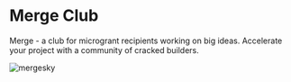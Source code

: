 # Merge Club
Merge - a club for microgrant recipients working on big ideas.
Accelerate your project with a community of cracked builders.



![mergesky](https://github.com/user-attachments/assets/2bd4b21d-789a-4359-b7f8-ccd88a530568)
